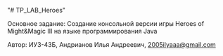 "# TP_LAB_Heroes" 

Основное задание: Создание консольной версии игры Heroes of Might&Magic III на языке программирования Java

Автор: ИУ3-43Б, Андрианов Илья Андреевич, 2005ilyaaa@gmail.com 
